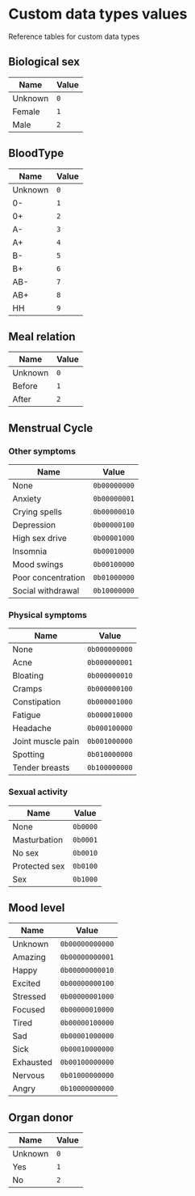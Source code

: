 # Custom data types values

Reference tables for custom data types

## Biological sex

| Name    | Value |
| ------- | --- |
| Unknown | `0` |
| Female  | `1` |
| Male    | `2` |

## BloodType

| Name    | Value |
| ------- | --- |
| Unknown | `0` |
| 0-      | `1` |
| 0+      | `2` |
| A-      | `3` |
| A+      | `4` |
| B-      | `5` |
| B+      | `6` |
| AB-     | `7` |
| AB+     | `8` |
| HH      | `9` |

## Meal relation

| Name    | Value |
| ------- | --- |
| Unknown | `0` |
| Before  | `1` |
| After   | `2` |

## Menstrual Cycle

### Other symptoms

| Name               | Value         |
| ------------------ | ------------- |
| None               | `0b00000000`  |
| Anxiety            | `0b00000001`  |
| Crying spells      | `0b00000010`  |
| Depression         | `0b00000100`  |
| High sex drive     | `0b00001000`  |
| Insomnia           | `0b00010000`  |
| Mood swings        | `0b00100000`  |
| Poor concentration | `0b01000000`  |
| Social withdrawal  | `0b10000000`  |

### Physical symptoms

| Name               | Value         |
| ------------------ | ------------- |
| None               | `0b000000000` |
| Acne               | `0b000000001` |
| Bloating           | `0b000000010` |
| Cramps             | `0b000000100` |
| Constipation       | `0b000001000` |
| Fatigue            | `0b000010000` |
| Headache           | `0b000100000` |
| Joint muscle pain  | `0b001000000` |
| Spotting           | `0b010000000` |
| Tender breasts     | `0b100000000` |

### Sexual activity

| Name          | Value    |
| ------------- | -------- |
| None          | `0b0000` |
| Masturbation  | `0b0001` |
| No sex        | `0b0010` |
| Protected sex | `0b0100` |
| Sex           | `0b1000` |

## Mood level

| Name      | Value           |
| --------- | --------------- |
| Unknown   | `0b00000000000` |
| Amazing   | `0b00000000001` |
| Happy     | `0b00000000010` |
| Excited   | `0b00000000100` |
| Stressed  | `0b00000001000` |
| Focused   | `0b00000010000` |
| Tired     | `0b00000100000` |
| Sad       | `0b00001000000` |
| Sick      | `0b00010000000` |
| Exhausted | `0b00100000000` |
| Nervous   | `0b01000000000` |
| Angry     | `0b10000000000` |

## Organ donor

| Name    | Value |
| ------- | --- |
| Unknown | `0` |
| Yes     | `1` |
| No      | `2` |
